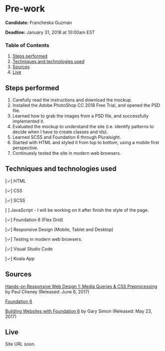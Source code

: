 # Pre-work

**Candidate:** Francheska Guzman

**Deadline:** January 31, 2018 at 10:00am EST

### Table of Contents

1. [Steps performed](#steps)
2. [Techniques and technologies used](#tech-used)
3. [Sources](#sources)
4. [Live](#live)

<a id="steps"></a>
## Steps performed

1. Carefully read the instructions and download the mockup.
2. Installed the Adobe PhotoShop CC 2018 Free Trial, and opened the PSD file.
3. Learned how to grab the images from a PSD file, and successfully implemented it.
4. Evaluated the mockup to understand the site (i.e. identify patterns to decide when I have to create classes and ids).
5. Learned SCSS and Foundation 6 through Pluralsight.
6. Started with HTML and styled it from top to bottom, using a mobile first perspective.
7. Continuesly tested the site in modern web browsers.

<a id="tech-used"></a>
## Techniques and technologies used

[✓] HTML

[✓] CSS

[✓] SCSS

[  ] JavaScript - I will be working on it after finish the style of the page.

[✓] Foundation 6 (Flex Grid)

[✓] Responsive Design (Mobile, Tablet and Desktop)

[✓] Testing in modern web browsers.

[✓] Visual Studio Code

[✓] Koala App

<a id="sources"></a>
## Sources

[Hands-on Responsive Web Design 1: Media Queries & CSS Preprocessing](https://app.pluralsight.com/library/courses/responsive-web-design-media-queries-css-preprocessing/table-of-contents) by Paul Cheney (Released: June 6, 2017)

[Foundation 6](https://foundation.zurb.com)

[Building Websites with Foundation 6](https://app.pluralsight.com/library/courses/building-websites-foundation-6/table-of-contents) by Gary Simon (Released: May 23, 2017)

<a id="live"></a>
## Live

Site URL soon.
